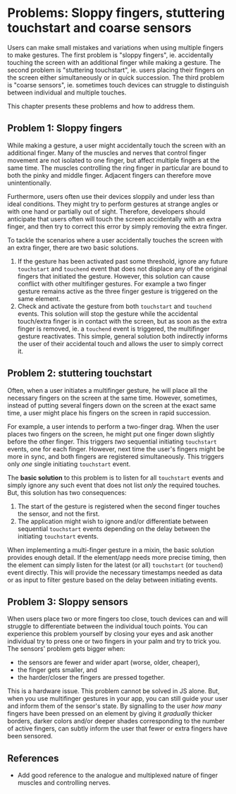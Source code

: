 # Problems: Sloppy fingers, stuttering touchstart and coarse sensors

Users can make small mistakes and variations when using multiple fingers to make gestures.
The first problem is "sloppy fingers", 
ie. accidentally touching the screen with an additional finger while making a gesture.
The second problem is "stuttering touchstart", 
ie. users placing their fingers on the screen either simultaneously or in quick succession.
The third problem is "coarse sensors", 
ie. sometimes touch devices can struggle to distinguish between individual and multiple touches.

This chapter presents these problems and how to address them.

## Problem 1: Sloppy fingers     

While making a gesture, a user might accidentally touch the screen with an additional finger.
Many of the muscles and nerves that control finger movement are not isolated to one finger, but 
affect multiple fingers at the same time.
The muscles controlling the ring finger in particular are bound to both the pinky and middle finger.
Adjacent fingers can therefore move unintentionally.

Furthermore, users often use their devices sloppily and under less than ideal conditions.
They might try to perform gestures at strange angles or with one hand or partially out of sight.
Therefore, developers should anticipate that users often will touch the screen accidentally with 
an extra finger, and then try to correct this error by simply removing the extra finger.

To tackle the scenarios where a user accidentally touches the screen with an extra finger,
there are two basic solutions.
1. If the gesture has been activated past some threshold, ignore any future `touchstart` and `touchend` 
event that does not displace any of the original fingers that initiated the gesture.
However, this solution can cause conflict with other multifinger gestures.
For example a two finger gesture remains active as the three finger gesture is triggered on the same element.
2. Check and activate the gesture from both `touchstart` and `touchend` events.
This solution will stop the gesture while the accidental touch/extra finger is in contact with the screen,
but as soon as the extra finger is removed, ie. a `touchend` event is triggered, 
the multifinger gesture reactivates.
This simple, general solution both indirectly informs the user of their accidental touch 
and allows the user to simply correct it. 

## Problem 2: stuttering touchstart

Often, when a user initiates a multifinger gesture, he will place all the necessary fingers on the screen at the same time.
However, sometimes, instead of putting several fingers down on the screen at the exact same time,
a user might place his fingers on the screen in rapid succession.

For example, a user intends to perform a two-finger drag.
When the user places two fingers on the screen,
he might put one finger down slightly before the other finger.
This triggers *two* sequential initiating `touchstart` events, one for each finger.
However, next time the user's fingers might be more in sync, and both fingers are registered simultaneously.
This triggers only *one* single initiating `touchstart` event.

The **basic solution** to this problem is to listen for all `touchstart` events and simply ignore any 
such event that does not list *only* the required touches. 
But, this solution has two consequences:
1. The start of the gesture is registered when the second finger touches the sensor, and not the first.
2. The application might wish to ignore and/or differentiate between sequential `touchstart` events 
depending on the delay between the initiating `touchstart` events.

When implementing a multi-finger gesture in a mixin, the basic solution provides enough detail.
If the element/app needs more precise timing,
then the element can simply listen for the latest (or all) `touchstart` (or `touchend`) event directly. 
This will provide the necessary timestamps needed as data or as input to filter gesture 
based on the delay between initiating events.

## Problem 3: Sloppy sensors

When users place two or more fingers too close, 
touch devices can and will struggle to differentiate between the individual touch points.
You can experience this problem yourself by closing your eyes and ask another individual try to press one or two fingers
in your palm and try to trick you.
The sensors' problem gets bigger when:
* the sensors are fewer and wider apart (worse, older, cheaper),
* the finger gets smaller, and
* the harder/closer the fingers are pressed together.

This is a hardware issue. This problem cannot be solved in JS alone.
But, when you use multifinger gestures in your app, 
you can still guide your user and inform them of the sensor's state.
By signalling to the user *how many* fingers have been pressed on an element
by giving it *gradually* thicker borders, darker colors and/or deeper shades corresponding
to the number of active fingers, can subtly inform the user that fewer or extra fingers have been sensored.

## References

* Add good reference to the analogue and multiplexed nature of finger muscles and controlling nerves.